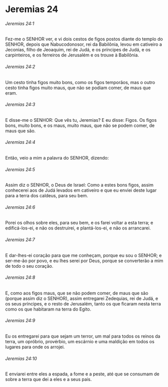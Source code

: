 # Jeremias 24

###### Jeremias 24:1

Fez-me o SENHOR ver, e vi dois cestos de figos postos diante do templo do SENHOR, depois que Nabucodonosor, rei da Babilônia, levou em cativeiro a Jeconias, filho de Jeoaquim, rei de Judá, e os príncipes de Judá, e os carpinteiros, e os ferreiros de Jerusalém e os trouxe à Babilônia.

###### Jeremias 24:2

Um cesto tinha figos muito bons, como os figos temporãos, mas o outro cesto tinha figos muito maus, que não se podiam comer, de maus que eram.

###### Jeremias 24:3

E disse-me o SENHOR: Que vês tu, Jeremias? E eu disse: Figos. Os figos bons, muito bons, e os maus, muito maus, que não se podem comer, de maus que são.

###### Jeremias 24:4

Então, veio a mim a palavra do SENHOR, dizendo:

###### Jeremias 24:5

Assim diz o SENHOR, o Deus de Israel: Como a estes bons figos, assim conhecerei aos de Judá levados em cativeiro e que eu enviei deste lugar para a terra dos caldeus, para seu bem.

###### Jeremias 24:6

Porei os olhos sobre eles, para seu bem, e os farei voltar a esta terra; e edificá-los-ei, e não os destruirei, e plantá-los-ei, e não os arrancarei.

###### Jeremias 24:7

E dar-lhes-ei coração para que me conheçam, porque eu sou o SENHOR; e ser-me-ão por povo, e eu lhes serei por Deus, porque se converterão a mim de todo o seu coração.

###### Jeremias 24:8

E, como aos figos maus, que se não podem comer, de maus que são (porque assim diz o SENHOR), assim entregarei Zedequias, rei de Judá, e os seus príncipes, e o resto de Jerusalém, tanto os que ficaram nesta terra como os que habitaram na terra do Egito.

###### Jeremias 24:9

Eu os entregarei para que sejam um terror, um mal para todos os reinos da terra, um opróbrio, provérbio, um escárnio e uma maldição em todos os lugares para onde os arrojei.

###### Jeremias 24:10

E enviarei entre eles a espada, a fome e a peste, até que se consumam de sobre a terra que dei a eles e a seus pais.

